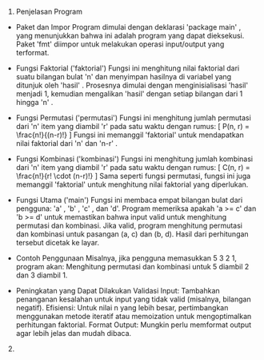 1. Penjelasan Program
-  Paket dan Impor
Program dimulai dengan deklarasi 'package main' , yang menunjukkan bahwa ini adalah program yang dapat dieksekusi.
Paket 'fmt' diimpor untuk melakukan operasi input/output yang terformat.

-  Fungsi Faktorial ('faktorial')
Fungsi ini menghitung nilai faktorial dari suatu bilangan bulat 'n' dan menyimpan hasilnya di variabel yang ditunjuk oleh 'hasil' .
Prosesnya dimulai dengan menginisialisasi 'hasil' menjadi 1, kemudian mengalikan 'hasil' dengan setiap bilangan dari 1 hingga 'n' .

- Fungsi Permutasi ('permutasi')
Fungsi ini menghitung jumlah permutasi dari 'n' item yang diambil 'r' pada satu waktu dengan rumus: [ P(n, r) = \frac{n!}{(n-r)!} ]
Fungsi ini memanggil 'faktorial' untuk mendapatkan nilai faktorial dari 'n' dan 'n-r' .

-  Fungsi Kombinasi ('kombinasi')
Fungsi ini menghitung jumlah kombinasi dari 'n' item yang diambil 'r'  pada satu waktu dengan rumus: [ C(n, r) = \frac{n!}{r! \cdot (n-r)!} ]
Sama seperti fungsi permutasi, fungsi ini juga memanggil 'faktorial' untuk menghitung nilai faktorial yang diperlukan.

-  Fungsi Utama ('main')
Fungsi ini membaca empat bilangan bulat dari pengguna: 'a' , 'b' , 'c' , dan 'd'. 
Program memeriksa apakah 'a >= c' dan 'b >= d' untuk memastikan bahwa input valid untuk menghitung permutasi dan kombinasi.
Jika valid, program menghitung permutasi dan kombinasi untuk pasangan (a, c) dan (b, d).
Hasil dari perhitungan tersebut dicetak ke layar.

- Contoh Penggunaan
Misalnya, jika pengguna memasukkan 5 3 2 1, program akan:
Menghitung permutasi dan kombinasi untuk 5 diambil 2 dan 3 diambil 1.

- Peningkatan yang Dapat Dilakukan
Validasi Input: Tambahkan penanganan kesalahan untuk input yang tidak valid (misalnya, bilangan negatif).
Efisiensi: Untuk nilai n yang lebih besar, pertimbangkan menggunakan metode iteratif atau memoization untuk mengoptimalkan perhitungan faktorial.
Format Output: Mungkin perlu memformat output agar lebih jelas dan mudah dibaca.

2. 
